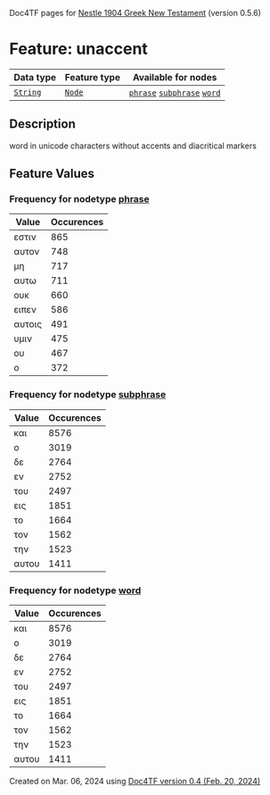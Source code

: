 Doc4TF pages for [Nestle 1904 Greek New Testament](https://github.com/saulocantanhede/tfgreek2/tree/main/tf) (version 0.5.6)
# Feature: unaccent
Data type|Feature type|Available for nodes
---|---|---
[`String`](featurebydatatype.md#string)|[`Node`](featurebytype.md#node)| [`phrase`](featurebynodetype.md#phrase)  [`subphrase`](featurebynodetype.md#subphrase)  [`word`](featurebynodetype.md#word) 
## Description
word in unicode characters without accents and diacritical markers
## Feature Values
### Frequency for nodetype [phrase](featurebynodetype.md#phrase)
Value|Occurences
---|---
εστιν|865
αυτον|748
μη|717
αυτω|711
ουκ|660
ειπεν|586
αυτοις|491
υμιν|475
ου|467
ο|372
### Frequency for nodetype [subphrase](featurebynodetype.md#subphrase)
Value|Occurences
---|---
και|8576
ο|3019
δε|2764
εν|2752
του|2497
εις|1851
το|1664
τον|1562
την|1523
αυτου|1411
### Frequency for nodetype [word](featurebynodetype.md#word)
Value|Occurences
---|---
και|8576
ο|3019
δε|2764
εν|2752
του|2497
εις|1851
το|1664
τον|1562
την|1523
αυτου|1411
 

Created on Mar. 06, 2024 using [Doc4TF  version 0.4 (Feb. 20, 2024)](https://github.com/tonyjurg/Doc4TF) 